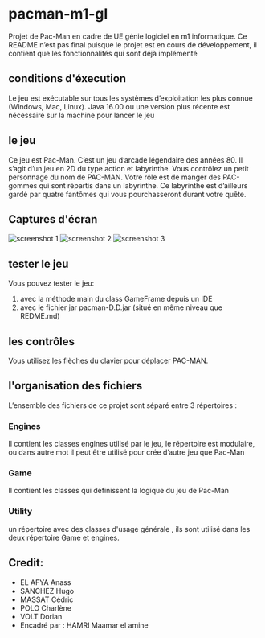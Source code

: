 # pacman-m1-gl
Projet de Pac-Man en cadre de UE génie logiciel en m1 informatique.
Ce README n’est pas final puisque le projet est en cours de développement, il contient que les fonctionnalités qui sont déjà implémenté 

## conditions d'éxecution
Le jeu est exécutable sur tous les systèmes d’exploitation les plus connue (Windows, Mac, Linux).
Java 16.00 ou une version plus récente est nécessaire sur la machine pour lancer le jeu 

## le jeu 
Ce jeu est Pac-Man. C’est un jeu d’arcade légendaire des années 80. Il s’agit d’un jeu en 2D du type action et labyrinthe. Vous contrôlez un petit personnage du nom de PAC-MAN. Votre rôle est de manger des PAC-gommes qui sont répartis dans un labyrinthe. Ce labyrinthe est d’ailleurs gardé par quatre fantômes qui vous pourchasseront durant votre quête. 

## Captures d'écran
![screenshot 1](https://media.discordapp.net/attachments/901941041337368607/912022413556985946/unknown.png?width=631&height=701)
![screenshot 2](https://media.discordapp.net/attachments/901941041337368607/912022737961238548/unknown.png?width=633&height=700)
![screenshot 3](https://media.discordapp.net/attachments/901941041337368607/912022776087474216/unknown.png?width=631&height=701)
## tester le jeu
Vous pouvez tester le jeu:
1. avec la méthode main du class GameFrame depuis un IDE 
2. avec le fichier jar pacman-D.D.jar (situé en même niveau que REDME.md)

## les contrôles 
Vous utilisez les flèches du clavier pour déplacer PAC-MAN.
## l'organisation des fichiers
L’ensemble des fichiers de ce projet sont séparé entre 3 répertoires :
### Engines 
Il contient les classes engines utilisé par le jeu, le répertoire est modulaire, ou dans autre mot il peut être utilisé pour crée d’autre jeu que Pac-Man
### Game 
Il contient les classes qui définissent la logique du jeu de Pac-Man
### Utility 
un répertoire avec des classes d'usage générale , ils sont utilisé dans les deux répertoire Game et engines.

## Credit:
- EL AFYA Anass
- SANCHEZ Hugo
- MASSAT Cédric
- POLO Charlène
- VOLT Dorian
- Encadré par : HAMRI Maamar el amine
